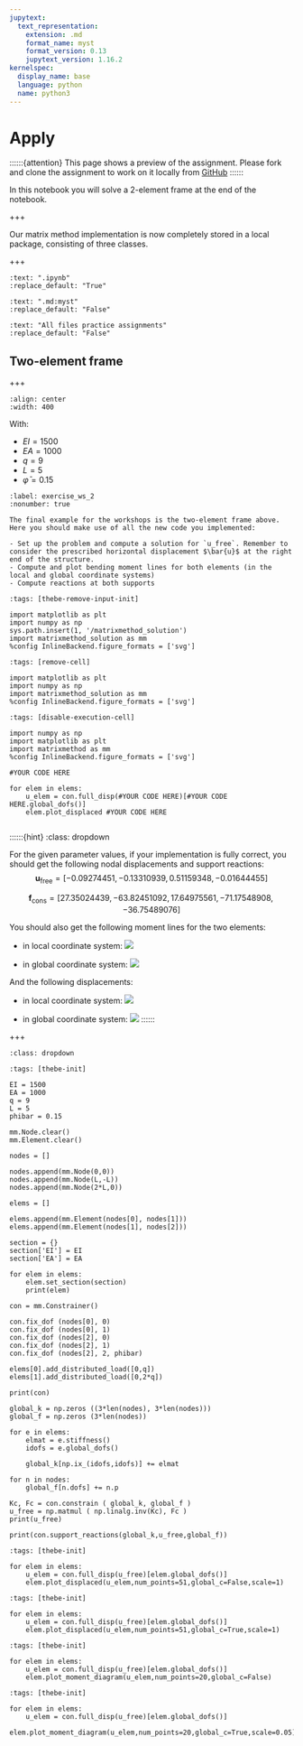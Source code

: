 ```yaml
---
jupytext:
  text_representation:
    extension: .md
    format_name: myst
    format_version: 0.13
    jupytext_version: 1.16.2
kernelspec:
  display_name: base
  language: python
  name: python3
---
```


# Apply

::::::{attention}
This page shows a preview of the assignment. Please fork and clone the assignment to work on it locally from [GitHub](https://github.com/CIEM5000-2025/practice-assignments)
::::::

In this notebook you will solve a 2-element frame at the end of the notebook.

+++

Our matrix method implementation is now completely stored in a local package, consisting of three classes.

+++

```{custom_download_link} ./Workshop_2_Apply_stripped.ipynb
:text: ".ipynb"
:replace_default: "True"
```

```{custom_download_link} ./Workshop_2_Apply.md
:text: ".md:myst"
:replace_default: "False"
```

```{custom_download_link} https://github.com/CIEM5000-2025/practice-assignments
:text: "All files practice assignments"
:replace_default: "False"
```

## Two-element frame

+++

```{figure} https://raw.githubusercontent.com/ibcmrocha/public/main/twoelemframe.png
:align: center
:width: 400
```


With:
- $EI = 1500$
- $EA = 1000$
- $q = 9$
- $L = 5$
- $\bar\varphi = 0.15$

```{exercise-start}
:label: exercise_ws_2
:nonumber: true

The final example for the workshops is the two-element frame above. Here you should make use of all the new code you implemented:
    
- Set up the problem and compute a solution for `u_free`. Remember to consider the prescribed horizontal displacement $\bar{u}$ at the right end of the structure.
- Compute and plot bending moment lines for both elements (in the local and global coordinate systems)
- Compute reactions at both supports
```

```{code-cell} ipython3
:tags: [thebe-remove-input-init]

import matplotlib as plt
import numpy as np
sys.path.insert(1, '/matrixmethod_solution')
import matrixmethod_solution as mm
%config InlineBackend.figure_formats = ['svg']
```

```{code-cell} ipython3
:tags: [remove-cell]

import matplotlib as plt
import numpy as np
import matrixmethod_solution as mm
%config InlineBackend.figure_formats = ['svg']
```

```{code-cell} ipython3
:tags: [disable-execution-cell]

import numpy as np
import matplotlib as plt
import matrixmethod as mm
%config InlineBackend.figure_formats = ['svg']
```

```{code-cell} ipython3
#YOUR CODE HERE
```

```{code-cell} ipython3
for elem in elems:
    u_elem = con.full_disp(#YOUR CODE HERE)[#YOUR CODE HERE.global_dofs()]
    elem.plot_displaced #YOUR CODE HERE
```

```{exercise-end}
```

::::::{hint}
:class: dropdown

For the given parameter values, if your implementation is fully correct, you should get the following nodal displacements and support reactions:
$$
\mathbf{u}_\mathrm{free} = \left[-0.09274451, -0.13310939,  0.51159348, -0.01644455\right]
$$

$$
\mathbf{f}_\mathrm{cons} = \left[27.35024439, -63.82451092,  17.64975561, -71.17548908, -36.75489076\right]
$$

You should also get the following moment lines for the two elements:

- in local coordinate system:
![](https://raw.githubusercontent.com/ibcmrocha/public/main/moments_local.svg)

- in global coordinate system:
![](https://raw.githubusercontent.com/ibcmrocha/public/main/moments_global.svg)

And the following displacements:
- in local coordinate system:
![](https://raw.githubusercontent.com/ibcmrocha/public/main/displacements_local.svg)

- in global coordinate system:
![](https://raw.githubusercontent.com/ibcmrocha/public/main/displacements_global.svg)
::::::

+++

```{solution-start} exercise_ws_2
:class: dropdown
```

```{code-cell} ipython3
:tags: [thebe-init]

EI = 1500
EA = 1000
q = 9
L = 5
phibar = 0.15

mm.Node.clear()
mm.Element.clear()

nodes = []

nodes.append(mm.Node(0,0))
nodes.append(mm.Node(L,-L))
nodes.append(mm.Node(2*L,0))

elems = []

elems.append(mm.Element(nodes[0], nodes[1]))
elems.append(mm.Element(nodes[1], nodes[2]))

section = {}
section['EI'] = EI
section['EA'] = EA

for elem in elems:
    elem.set_section(section)
    print(elem)

con = mm.Constrainer()

con.fix_dof (nodes[0], 0)
con.fix_dof (nodes[0], 1)
con.fix_dof (nodes[2], 0)
con.fix_dof (nodes[2], 1)
con.fix_dof (nodes[2], 2, phibar)

elems[0].add_distributed_load([0,q])
elems[1].add_distributed_load([0,2*q])

print(con)

global_k = np.zeros ((3*len(nodes), 3*len(nodes)))
global_f = np.zeros (3*len(nodes))

for e in elems:
    elmat = e.stiffness()
    idofs = e.global_dofs()
    
    global_k[np.ix_(idofs,idofs)] += elmat

for n in nodes:
    global_f[n.dofs] += n.p

Kc, Fc = con.constrain ( global_k, global_f )
u_free = np.matmul ( np.linalg.inv(Kc), Fc )
print(u_free)

print(con.support_reactions(global_k,u_free,global_f))
```

```{code-cell} ipython3
:tags: [thebe-init]

for elem in elems:
    u_elem = con.full_disp(u_free)[elem.global_dofs()]
    elem.plot_displaced(u_elem,num_points=51,global_c=False,scale=1)
```

```{code-cell} ipython3
:tags: [thebe-init]

for elem in elems:
    u_elem = con.full_disp(u_free)[elem.global_dofs()]
    elem.plot_displaced(u_elem,num_points=51,global_c=True,scale=1)
```

```{code-cell} ipython3
:tags: [thebe-init]

for elem in elems:
    u_elem = con.full_disp(u_free)[elem.global_dofs()]
    elem.plot_moment_diagram(u_elem,num_points=20,global_c=False)
```

```{code-cell} ipython3
:tags: [thebe-init]

for elem in elems:
    u_elem = con.full_disp(u_free)[elem.global_dofs()]
    elem.plot_moment_diagram(u_elem,num_points=20,global_c=True,scale=0.05)
```

```{solution-end}
```
